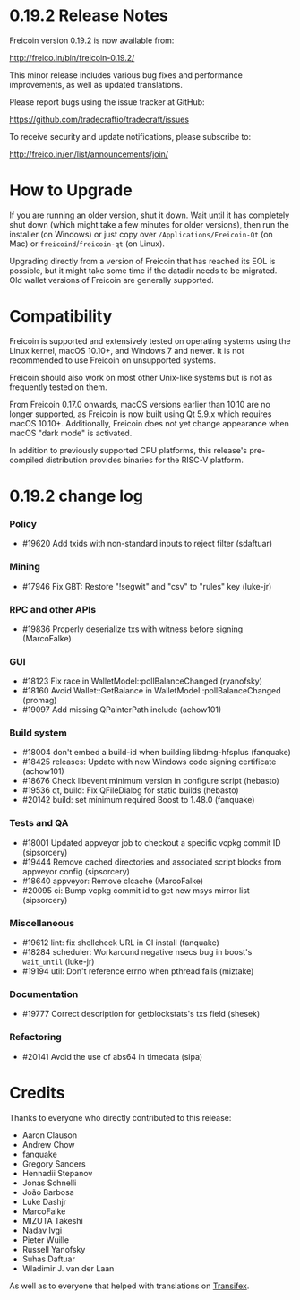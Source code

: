 0.19.2 Release Notes
===============================

Freicoin version 0.19.2 is now available from:

  <http://freico.in/bin/freicoin-0.19.2/>

This minor release includes various bug fixes and performance
improvements, as well as updated translations.

Please report bugs using the issue tracker at GitHub:

  <https://github.com/tradecraftio/tradecraft/issues>

To receive security and update notifications, please subscribe to:

  <http://freico.in/en/list/announcements/join/>

How to Upgrade
==============

If you are running an older version, shut it down. Wait until it has completely
shut down (which might take a few minutes for older versions), then run the
installer (on Windows) or just copy over `/Applications/Freicoin-Qt` (on Mac)
or `freicoind`/`freicoin-qt` (on Linux).

Upgrading directly from a version of Freicoin that has reached its EOL is
possible, but it might take some time if the datadir needs to be migrated. Old
wallet versions of Freicoin are generally supported.

Compatibility
==============

Freicoin is supported and extensively tested on operating systems using
the Linux kernel, macOS 10.10+, and Windows 7 and newer. It is not recommended
to use Freicoin on unsupported systems.

Freicoin should also work on most other Unix-like systems but is not
as frequently tested on them.

From Freicoin 0.17.0 onwards, macOS versions earlier than 10.10 are no
longer supported, as Freicoin is now built using Qt 5.9.x which requires
macOS 10.10+. Additionally, Freicoin does not yet change appearance when
macOS "dark mode" is activated.

In addition to previously supported CPU platforms, this release's pre-compiled
distribution provides binaries for the RISC-V platform.

0.19.2 change log
=================

### Policy
- #19620 Add txids with non-standard inputs to reject filter (sdaftuar)

### Mining
- #17946 Fix GBT: Restore "!segwit" and "csv" to "rules" key (luke-jr)

### RPC and other APIs
- #19836 Properly deserialize txs with witness before signing (MarcoFalke)

### GUI
- #18123 Fix race in WalletModel::pollBalanceChanged (ryanofsky)
- #18160 Avoid Wallet::GetBalance in WalletModel::pollBalanceChanged (promag)
- #19097 Add missing QPainterPath include (achow101)

### Build system
- #18004 don't embed a build-id when building libdmg-hfsplus (fanquake)
- #18425 releases: Update with new Windows code signing certificate (achow101)
- #18676 Check libevent minimum version in configure script (hebasto)
- #19536 qt, build: Fix QFileDialog for static builds (hebasto)
- #20142 build: set minimum required Boost to 1.48.0 (fanquake)

### Tests and QA
- #18001 Updated appveyor job to checkout a specific vcpkg commit ID (sipsorcery)
- #19444 Remove cached directories and associated script blocks from appveyor config (sipsorcery)
- #18640 appveyor: Remove clcache (MarcoFalke)
- #20095 ci: Bump vcpkg commit id to get new msys mirror list (sipsorcery)

### Miscellaneous
- #19612 lint: fix shellcheck URL in CI install (fanquake)
- #18284 scheduler: Workaround negative nsecs bug in boost's `wait_until` (luke-jr)
- #19194 util: Don't reference errno when pthread fails (miztake)

### Documentation
- #19777 Correct description for getblockstats's txs field (shesek)

### Refactoring
- #20141 Avoid the use of abs64 in timedata (sipa)

Credits
=======

Thanks to everyone who directly contributed to this release:

- Aaron Clauson
- Andrew Chow
- fanquake
- Gregory Sanders
- Hennadii Stepanov
- Jonas Schnelli
- João Barbosa
- Luke Dashjr
- MarcoFalke
- MIZUTA Takeshi
- Nadav Ivgi
- Pieter Wuille
- Russell Yanofsky
- Suhas Daftuar
- Wladimir J. van der Laan

As well as to everyone that helped with translations on
[Transifex](https://www.transifex.com/freicoin/freicoin/).
